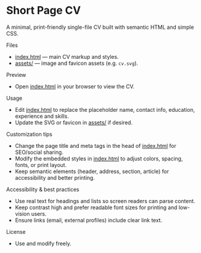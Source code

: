 # Short Page CV

A minimal, print-friendly single-file CV built with semantic HTML and simple CSS.

Files
- [index.html](index.html) — main CV markup and styles.
- [assets/](assets/) — image and favicon assets (e.g. `cv.svg`).

Preview
- Open [index.html](index.html) in your browser to view the CV.

Usage
- Edit [index.html](index.html) to replace the placeholder name, contact info, education, experience and skills.
- Update the SVG or favicon in [assets/](assets/) if desired.

Customization tips
- Change the page title and meta tags in the head of [index.html](index.html) for SEO/social sharing.
- Modify the embedded styles in [index.html](index.html) to adjust colors, spacing, fonts, or print layout.
- Keep semantic elements (header, address, section, article) for accessibility and better printing.

Accessibility & best practices
- Use real text for headings and lists so screen readers can parse content.
- Keep contrast high and prefer readable font sizes for printing and low-vision users.
- Ensure links (email, external profiles) include clear link text.

License
- Use and modify freely. 
